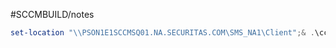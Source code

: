 
#SCCMBUILD/notes
```powershell
set-location "\\PSON1E1SCCMSQ01.NA.SECURITAS.COM\SMS_NA1\Client";& .\ccmsetup.exe /mp:pson1e1sccmsq01 /logon SMSSITECODE=NA1 /forceinstall
```


